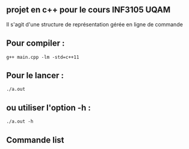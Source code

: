 ## projet en c++ pour le cours INF3105 UQAM
Il s'agit d'une structure de représentation gérée en ligne de commande

## Pour compiler :
```
g++ main.cpp -lm -std=c++11
```

## Pour le lancer :

```
./a.out
```

## ou utiliser l'option -h : 

```
./a.out -h
```

## Commande list

